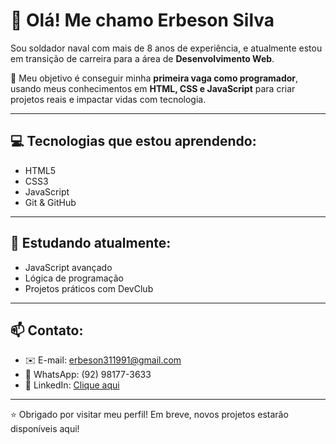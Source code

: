 # 👋 Olá! Me chamo Erbeson Silva

Sou soldador naval com mais de 8 anos de experiência, e atualmente estou em transição de carreira para a área de **Desenvolvimento Web**.

🎯 Meu objetivo é conseguir minha **primeira vaga como programador**, usando meus conhecimentos em **HTML, CSS e JavaScript** para criar projetos reais e impactar vidas com tecnologia.

---

## 💻 Tecnologias que estou aprendendo:

- HTML5
- CSS3
- JavaScript
- Git & GitHub

---

## 📘 Estudando atualmente:

- JavaScript avançado
- Lógica de programação
- Projetos práticos com DevClub

---

## 📫 Contato:

- ✉️ E-mail: erbeson311991@gmail.com
- 📱 WhatsApp: (92) 98177-3633
- 💼 LinkedIn: [Clique aqui](https://www.linkedin.com/in/erbeson-silva-dev)

---

⭐ Obrigado por visitar meu perfil! Em breve, novos projetos estarão disponíveis aqui!
